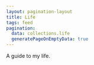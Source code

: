 ```yaml
---
layout: pagination-layout
title: Life
tags: feed
pagination:
  data: collections.life
  generatePageOnEmptyData: true
---
```


A guide to my life.

